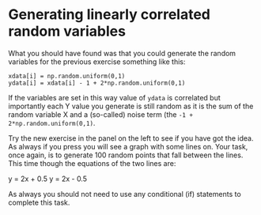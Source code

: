 # Generating linearly correlated random variables

What you should have found was that you could generate the random variables for the previous exercise something like this:

````
xdata[i] = np.random.uniform(0,1)
ydata[i] = xdata[i] - 1 + 2*np.random.uniform(0,1)
````

If the variables are set in this way value of `ydata` is correlated but importantly each Y value you generate is still random as it is the sum of the random variable X and a (so-called) noise term (the  `-1 + 2*np.random.uniform(0,1)`.

Try the new exercise in the panel on the left to see if you have got the idea.  As always if you press you will see a graph with some lines on. Your task, once again, is to generate 100 random points that fall between the lines.  This time though the equations of the two lines are:

y = 2x + 0.5
y = 2x - 0.5

As always you should not need to use any conditional (if) statements to complete this task. 
